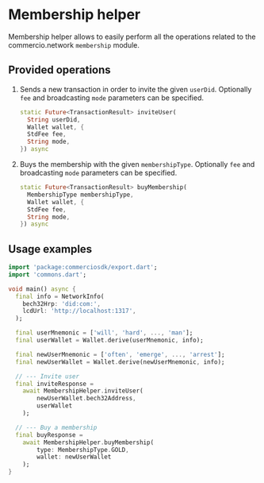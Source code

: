 # Membership helper

Membership helper allows to easily perform all the operations related to the commercio.network `membership` module.

## Provided operations

1. Sends a new transaction in order to invite the given `userDid`. Optionally `fee` and broadcasting `mode` parameters can be specified.

    ```dart
    static Future<TransactionResult> inviteUser(
      String userDid,
      Wallet wallet, {
      StdFee fee,
      String mode,
    }) async
    ```

2. Buys the membership with the given `membershipType`. Optionally `fee` and broadcasting `mode` parameters can be specified.

    ```dart
    static Future<TransactionResult> buyMembership(
      MembershipType membershipType,
      Wallet wallet, {
      StdFee fee,
      String mode,
    }) async
    ```

## Usage examples

```dart
import 'package:commerciosdk/export.dart';
import 'commons.dart';

void main() async {
  final info = NetworkInfo(
    bech32Hrp: 'did:com:',
    lcdUrl: 'http://localhost:1317',
  );

  final userMnemonic = ['will', 'hard', ..., 'man'];
  final userWallet = Wallet.derive(userMnemonic, info);

  final newUserMnemonic = ['often', 'emerge', ..., 'arrest'];
  final newUserWallet = Wallet.derive(newUserMnemonic, info);

  // --- Invite user
  final inviteResponse =
    await MembershipHelper.inviteUser(
        newUserWallet.bech32Address,
        userWallet
    );

  // --- Buy a membership
  final buyResponse =
    await MembershipHelper.buyMembership(
        type: MembershipType.GOLD,
        wallet: newUserWallet
    );
}
```
